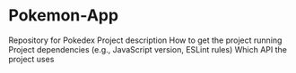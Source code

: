 # Pokemon-App
Repository for Pokedex
Project description
How to get the project running
Project dependencies (e.g., JavaScript version, ESLint rules)
Which API the project uses
